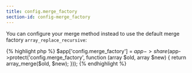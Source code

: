```yaml
---
title: config.merge_factory
section-id: config-merge_factory
---
```


You can configure your merge method instead to use the default merge factory `array_replace_recursive`:

{% highlight php %}
$app['config.merge_factory'] = $app->share($app->protect('config.merge_factory', function (array $old, array $new) {
    return array_merge($old, $new);
}));
{% endhighlight %}